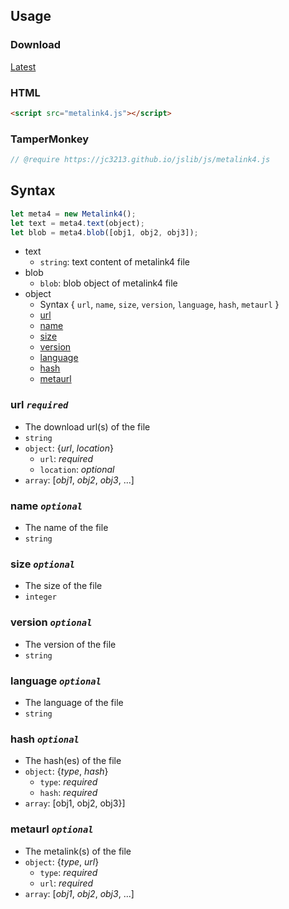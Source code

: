 ## Usage

### Download
[Latest](https://jc3213.github.io/jslib/js/metalink4.js)

### HTML
```HTML
<script src="metalink4.js"></script>
```

### TamperMonkey
```javascript
// @require https://jc3213.github.io/jslib/js/metalink4.js
```

## Syntax
```javascript
let meta4 = new Metalink4();
let text = meta4.text(object);
let blob = meta4.blob([obj1, obj2, obj3]);
```
- text
    - `string`: text content of metalink4 file
- blob
    - `blob`: blob object of metalink4 file
- object
    - Syntax { `url`, `name`, `size`, `version`, `language`, `hash`, `metaurl` }
    - [url](#url-required)
    - [name](#name-optional)
    - [size](#size-optional)
    - [version](#version-optional)
    - [language](#language-optional)
    - [hash](#hash-optional)
    - [metaurl](#metaurl-optional)

### url *`required`*
- The download url(s) of the file
- `string`
- `object`: {*url*, *location*}
  - `url`: *required*
  - `location`: *optional*
- `array`: [*obj1*, *obj2*, *obj3*, ...]

### name *`optional`*
- The name of the file
- `string`

### size *`optional`*
- The size of the file
- `integer`

### version *`optional`*
- The version of the file
- `string`

### language *`optional`*
- The language of the file
- `string`

### hash *`optional`*
- The hash(es) of the file
- `object`: {*type*, *hash*}
  - `type`: *required*
  - `hash`: *required*
- `array`: [obj1, obj2, obj3}]

### metaurl *`optional`*
- The metalink(s) of the file
- `object`: {*type*, *url*}
  - `type`: *required*
  - `url`: *required*
- `array`: [*obj1*, *obj2*, *obj3*, ...]
